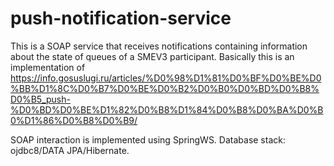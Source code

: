 # push-notification-service

This is a SOAP service that receives notifications containing information about the state of queues of a SMEV3 participant.
Basically this is an implementation of https://info.gosuslugi.ru/articles/%D0%98%D1%81%D0%BF%D0%BE%D0%BB%D1%8C%D0%B7%D0%BE%D0%B2%D0%B0%D0%BD%D0%B8%D0%B5_push-%D0%BD%D0%BE%D1%82%D0%B8%D1%84%D0%B8%D0%BA%D0%B0%D1%86%D0%B8%D0%B9/

SOAP interaction is implemented using SpringWS. Database stack: ojdbc8/DATA JPA/Hibernate.
